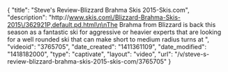 {
    "title": "Steve's Review-Blizzard Brahma Skis 2015-Skis.com",
    "description": "http:\/\/www.skis.com\/Blizzard-Brahma-Skis-2015\/362921P,default,pd.html\n\nThe Brahma from Blizzard is back this season as a fantastic ski for aggressive or heavier experts that are looking for a well rounded ski that can make short to medium radius turns at ",
    "videoid": "3765705",
    "date_created": "1411361109",
    "date_modified": "1418182000",
    "type": "captivate",
    "layout": "video",
    "url": "\/v\/steve-s-review-blizzard-brahma-skis-2015-skis-com\/3765705"
}